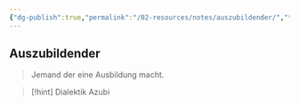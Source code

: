 ```yaml
---
{"dg-publish":true,"permalink":"/02-resources/notes/auszubildender/","tags":[null],"noteIcon":"","updated":"2025-10-29T12:59:02.982+01:00"}
---
```


## Auszubildender 
> Jemand der eine Ausbildung macht.

>[!hint] Dialektik 
> Azubi 

